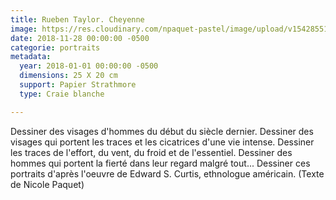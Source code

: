 ```yaml
---
title: Rueben Taylor. Cheyenne
image: https://res.cloudinary.com/npaquet-pastel/image/upload/v1542855176/DSC07791-2.jpg
date: 2018-11-28 00:00:00 -0500
categorie: portraits
metadata:
  year: 2018-01-01 00:00:00 -0500
  dimensions: 25 X 20 cm
  support: Papier Strathmore
  type: Craie blanche

---
```

Dessiner des visages d'hommes du début du siècle dernier. Dessiner des visages qui portent les traces et les cicatrices d'une vie intense. Dessiner les traces de l'effort, du vent, du froid et de l'essentiel. Dessiner des hommes qui portent la fierté dans leur regard malgré tout... Dessiner ces portraits d'après l'oeuvre de Edward S. Curtis, ethnologue américain. (Texte de Nicole Paquet)
